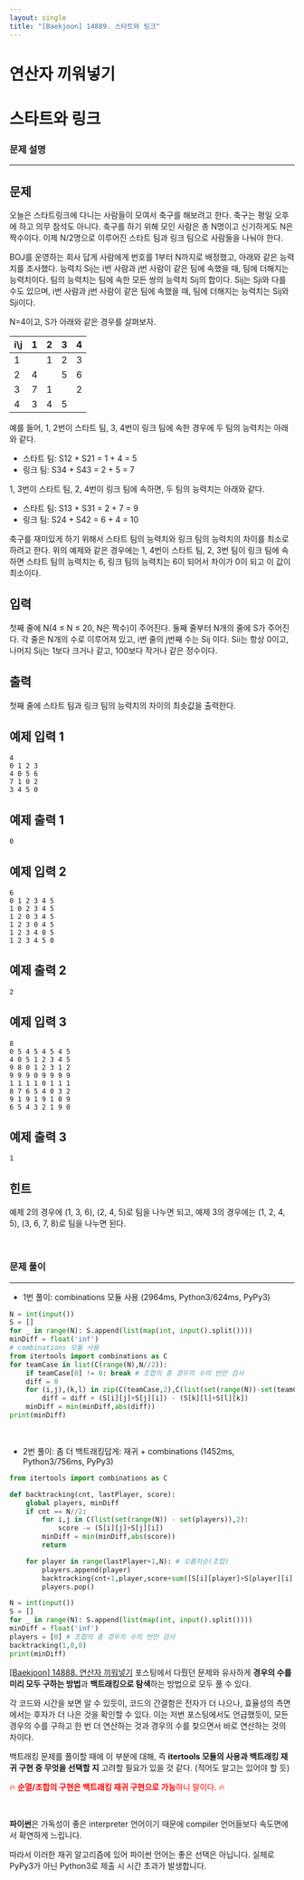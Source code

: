 ```yaml
---
layout: single
title: "[Baekjoon] 14889. 스타트와 링크"
---
```




# 연산자 끼워넣기

# 스타트와 링크

### 문제 설명

---

## 문제

오늘은 스타트링크에 다니는 사람들이 모여서 축구를 해보려고 한다. 축구는 평일 오후에 하고 의무 참석도 아니다. 축구를 하기 위해 모인 사람은 총 N명이고 신기하게도 N은 짝수이다. 이제 N/2명으로 이루어진 스타트 팀과 링크 팀으로 사람들을 나눠야 한다.

BOJ를 운영하는 회사 답게 사람에게 번호를 1부터 N까지로 배정했고, 아래와 같은 능력치를 조사했다. 능력치 Sij는 i번 사람과 j번 사람이 같은 팀에 속했을 때, 팀에 더해지는 능력치이다. 팀의 능력치는 팀에 속한 모든 쌍의 능력치 Sij의 합이다. Sij는 Sji와 다를 수도 있으며, i번 사람과 j번 사람이 같은 팀에 속했을 때, 팀에 더해지는 능력치는 Sij와 Sji이다.

N=4이고, S가 아래와 같은 경우를 살펴보자.

| i\j  | 1    | 2    | 3    | 4    |
| :--- | :--- | :--- | :--- | :--- |
| 1    |      | 1    | 2    | 3    |
| 2    | 4    |      | 5    | 6    |
| 3    | 7    | 1    |      | 2    |
| 4    | 3    | 4    | 5    |      |

예를 들어, 1, 2번이 스타트 팀, 3, 4번이 링크 팀에 속한 경우에 두 팀의 능력치는 아래와 같다.

- 스타트 팀: S12 + S21 = 1 + 4 = 5
- 링크 팀: S34 + S43 = 2 + 5 = 7

1, 3번이 스타트 팀, 2, 4번이 링크 팀에 속하면, 두 팀의 능력치는 아래와 같다.

- 스타트 팀: S13 + S31 = 2 + 7 = 9
- 링크 팀: S24 + S42 = 6 + 4 = 10

축구를 재미있게 하기 위해서 스타트 팀의 능력치와 링크 팀의 능력치의 차이를 최소로 하려고 한다. 위의 예제와 같은 경우에는 1, 4번이 스타트 팀, 2, 3번 팀이 링크 팀에 속하면 스타트 팀의 능력치는 6, 링크 팀의 능력치는 6이 되어서 차이가 0이 되고 이 값이 최소이다.

## 입력

첫째 줄에 N(4 ≤ N ≤ 20, N은 짝수)이 주어진다. 둘째 줄부터 N개의 줄에 S가 주어진다. 각 줄은 N개의 수로 이루어져 있고, i번 줄의 j번째 수는 Sij 이다. Sii는 항상 0이고, 나머지 Sij는 1보다 크거나 같고, 100보다 작거나 같은 정수이다.

## 출력

첫째 줄에 스타트 팀과 링크 팀의 능력치의 차이의 최솟값을 출력한다.

## 예제 입력 1 

```
4
0 1 2 3
4 0 5 6
7 1 0 2
3 4 5 0
```

## 예제 출력 1 

```
0
```

## 예제 입력 2 

```
6
0 1 2 3 4 5
1 0 2 3 4 5
1 2 0 3 4 5
1 2 3 0 4 5
1 2 3 4 0 5
1 2 3 4 5 0
```

## 예제 출력 2 

```
2
```

## 예제 입력 3 

```
8
0 5 4 5 4 5 4 5
4 0 5 1 2 3 4 5
9 8 0 1 2 3 1 2
9 9 9 0 9 9 9 9
1 1 1 1 0 1 1 1
8 7 6 5 4 0 3 2
9 1 9 1 9 1 0 9
6 5 4 3 2 1 9 0
```

## 예제 출력 3 

```
1
```

## 힌트

예제 2의 경우에 (1, 3, 6), (2, 4, 5)로 팀을 나누면 되고, 예제 3의 경우에는 (1, 2, 4, 5), (3, 6, 7, 8)로 팀을 나누면 된다.

<br>

### 문제 풀이

---

* 1번 풀이: combinations 모듈 사용 (2964ms, Python3/624ms, PyPy3)

```python
N = int(input())
S = []
for _ in range(N): S.append(list(map(int, input().split())))
minDiff = float('inf')
# combinations 모듈 사용
from itertools import combinations as C
for teamCase in list(C(range(N),N//2)):
    if teamCase[0] != 0: break # 조합의 총 경우의 수의 반만 검사
    diff = 0
    for (i,j),(k,l) in zip(C(teamCase,2),C(list(set(range(N))-set(teamCase)),2)):
        diff = diff + (S[i][j]+S[j][i]) - (S[k][l]+S[l][k])
    minDiff = min(minDiff,abs(diff))
print(minDiff)
```

<br>

* 2번 풀이: 좀 더 백트래킹답게: 재귀 + combinations (1452ms, Python3/756ms, PyPy3)

```python
from itertools import combinations as C

def backtracking(cnt, lastPlayer, score):
    global players, minDiff
    if cnt == N//2:
        for i,j in C(list(set(range(N)) - set(players)),2):
            score -= (S[i][j]+S[j][i])
        minDiff = min(minDiff,abs(score))
        return

    for player in range(lastPlayer+1,N): # 오름차순(조합)
        players.append(player)
        backtracking(cnt+1,player,score+sum([S[i][player]+S[player][i] for i in players]))
        players.pop()

N = int(input())
S = []
for _ in range(N): S.append(list(map(int, input().split())))
minDiff = float('inf')
players = [0] # 조합의 총 경우의 수의 반만 검사
backtracking(1,0,0)
print(minDiff)
```

[[Baekjoon] 14888. 연산자 끼워넣기](https://wowo0709.github.io/Baekjoon-14888.-%EC%97%B0%EC%82%B0%EC%9E%90-%EB%81%BC%EC%9B%8C%EB%84%A3%EA%B8%B0/) 포스팅에서 다뤘던 문제와 유사하게 **경우의 수를 미리 모두 구하는 방법**과 **백트래킹으로 탐색**하는 방법으로 모두 풀 수 있다. 

각 코드와 시간을 보면 알 수 있듯이, 코드의 간결함은 전자가 더 나으나, 효율성의 측면에서는 후자가 더 나은 것을 확인할 수 있다. 이는 저번 포스팅에서도 언급했듯이, 모든 경우의 수를 구하고 한 번 더 연산하는 것과 경우의 수를 찾으면서 바로 연산하는 것의 차이다. 

백트래킹 문제를 풀이할 때에 이 부분에 대해, 즉 **itertools 모듈의 사용과 백트래킹 재귀 구현 중 무엇을 선택할 지** 고려할 필요가 있을 것 같다. (적어도 알고는 있어야 할 듯)

<span style="color:red"> 🔥 **순열/조합의 구현은 백트래킹 재귀 구현으로 가능**하니 말이다. 🔥 </span>

<br>

**파이썬**은 가독성이 좋은 interpreter 언어이기 때문에 compiler 언어들보다 속도면에서 확연하게 느립니다. 

따라서 이러한 재귀 알고리즘에 있어 파이썬 언어는 좋은 선택은 아닙니다. 실제로 PyPy3가 아닌 Python3로 제출 시 시간 초과가 발생합니다. 


